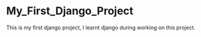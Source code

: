 # My_First_Django_Project
This is my first django project, I learnt django during working on this project.
